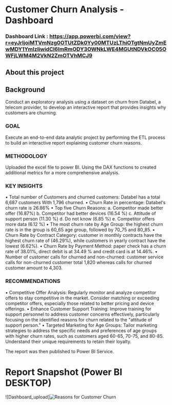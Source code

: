 #  Customer Churn Analysis -Dashboard

### Dashboard Link : https://app.powerbi.com/view?r=eyJrIjoiMTVmNzg0OTUtZDk0Yy00MTUzLThiOTgtNmUyZmEwMDY1YmIzIiwidCI6ImRmODY3OWNkLWE4MGUtNDVkOC05OWFjLWM4M2VkN2ZmOTVhMCJ9

## About this project 
## Background
Conduct an exploratory analysis using a dataset on churn from Databel, a telecom provider, to develop an interactive report that provides insights why customers are churning.
### GOAL
Execute an end-to-end data analytic project by performing the ETL process to build an interactive report explaining customer churn reasons. 
### METHODOLOGY 
 Uploaded the excel file to power BI. Using the DAX functions to created additional metrics for a more comprehensive analysis.

 ### KEY INSIGHTS
 •	Total number of Customers and churned customers: Databel has a total 6,687 customers With 1,796 churned.
•	Churn Rate in percentage: Databel‘s churn rate is 26.86% 
•	Top five Churn Reasons:
a.	Competitor made better offer (16.87%) 
b.	Competitor had better devices (16.54 %) 
c.	Attitude of support person (11.30 %) 
d.	Do not know (6.85 %) 
e.	Competitor offers more data (6.12 %)
•	The most churn rate by Age Group: the highest churn rate is in the   group is 60_65 age group, followed by 70_75 and 80_85.
•	Churn Rate by Contract Category: customer in monthly contracts have the highest churn rate of (46.29%), while customers in yearly contract have the lowest (6.62%).
•	Churn Rate by Payment Method: paper check has a churn rate of 38.01%, direct debit is at 34.49 % and credit card is at 14.46%.
•	Number of customer calls for churned and non-churned: customer service calls for non-churned customer total 1,820 whereas calls for churned customer amount to 4,303.


### RECOMMENDATIONS
•	Competitive Offer Analysis: Regularly monitor and analyze competitor offers to stay competitive in the market. Consider matching or exceeding competitor offers, especially those related to better pricing and device offerings.
•	Enhance Customer Support Training: Improve training for support personnel to address customer concerns effectively, particularly focusing on the identified reasons for churn related to the "attitude of support person."
•	Targeted Marketing for Age Groups: Tailor marketing strategies to address the specific needs and preferences of age groups with higher churn rates, such as customers aged 60-65, 70-75, and 80-85. Understand their unique requirements to retain their loyalty.


 
 
  The report was then published to Power BI Service.
 
 # Report Snapshot (Power BI DESKTOP)

 
![Dashboard_upload]![Reasons for Customer Churn](https://github.com/igbe123/Text/assets/157007272/ac4979d0-88ff-4bd0-8bc7-4a0a61819a1e)





